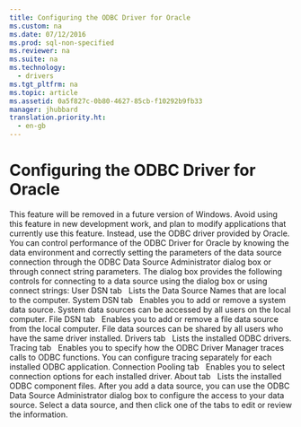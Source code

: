```yaml
---
title: Configuring the ODBC Driver for Oracle
ms.custom: na
ms.date: 07/12/2016
ms.prod: sql-non-specified
ms.reviewer: na
ms.suite: na
ms.technology: 
  - drivers
ms.tgt_pltfrm: na
ms.topic: article
ms.assetid: 0a5f827c-0b80-4627-85cb-f10292b9fb33
manager: jhubbard
translation.priority.ht: 
  - en-gb
---
```

# Configuring the ODBC Driver for Oracle
<?xml version="1.0" encoding="utf-8"?>
<developerConceptualDocument xmlns="http://ddue.schemas.microsoft.com/authoring/2003/5" xmlns:xlink="http://www.w3.org/1999/xlink" xmlns:xsi="http://www.w3.org/2001/XMLSchema-instance" xsi:schemaLocation="http://ddue.schemas.microsoft.com/authoring/2003/5 http://dduestorage.blob.core.windows.net/ddueschema/developer.xsd">
  <introduction>
    <alert class="important">
      <para>This feature will be removed in a future version of Windows. Avoid using this feature in new development work, and plan to modify applications that currently use this feature. Instead, use the ODBC driver provided by Oracle.</para>
    </alert>
    <para>You can control performance of the ODBC Driver for Oracle by knowing the data environment and correctly setting the parameters of the data source connection through the <legacyLink xlink:href="a2f66b4c-a4ac-401b-8e95-d8f96332e0b5">ODBC Data Source Administrator</legacyLink> dialog box or through connect string parameters. The dialog box provides the following controls for connecting to a data source using the dialog box or using connect strings:  </para>
    <list class="bullet">
      <listItem>
        <para>
          <legacyBold>User DSN tab</legacyBold>   Lists the Data Source Names that are local to the computer.</para>
      </listItem>
      <listItem>
        <para>
          <legacyBold>System DSN tab</legacyBold>   Enables you to add or remove a system data source. System data sources can be accessed by all users on the local computer.</para>
      </listItem>
      <listItem>
        <para>
          <legacyBold>File DSN tab</legacyBold>   Enables you to add or remove a file data source from the local computer. File data sources can be shared by all users who have the same driver installed.</para>
      </listItem>
      <listItem>
        <para>
          <legacyBold>Drivers tab</legacyBold>   Lists the installed ODBC drivers.</para>
      </listItem>
      <listItem>
        <para>
          <legacyBold>Tracing tab</legacyBold>   Enables you to specify how the ODBC Driver Manager traces calls to ODBC functions. You can configure tracing separately for each installed ODBC application.</para>
      </listItem>
      <listItem>
        <para>
          <legacyBold>Connection Pooling tab</legacyBold>   Enables you to select connection options for each installed driver.</para>
      </listItem>
      <listItem>
        <para>
          <legacyBold>About tab</legacyBold>   Lists the installed ODBC component files.</para>
      </listItem>
    </list>
    <para>After you add a data source, you can use the <legacyBold>ODBC Data Source Administrator</legacyBold> dialog box to configure the access to your data source. Select a data source, and then click one of the tabs to edit or review the information.</para>
  </introduction>
  <relatedTopics />
</developerConceptualDocument>